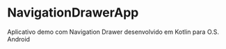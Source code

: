 # NavigationDrawerApp
Aplicativo demo com Navigation Drawer desenvolvido em Kotlin para O.S. Android 
